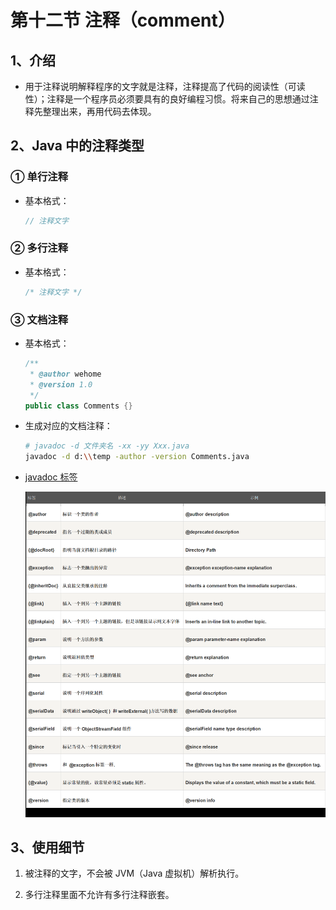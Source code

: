 # 第十二节 注释（comment）

## 1、介绍

- 用于注释说明解释程序的文字就是注释，注释提高了代码的阅读性（可读性）；注释是一个程序员必须要具有的良好编程习惯。将来自己的思想通过注释先整理出来，再用代码去体现。

## 2、Java 中的注释类型

### ① 单行注释

- 基本格式：

  ```java
  // 注释文字
  ```

### ② 多行注释

- 基本格式：

  ```java
  /* 注释文字 */
  ```

### ③ 文档注释

- 基本格式：

  ```java
  /**
   * @author wehome
   * @version 1.0
   */
  public class Comments {}
  ```

- 生成对应的文档注释：

  ```sh
  # javadoc -d 文件夹名 -xx -yy Xxx.java
  javadoc -d d:\\temp -author -version Comments.java
  ```

- [javadoc 标签](https://raw.githubusercontent.com/wehome-h/typora-images-repository/main/images/javadoc标签.docx)

  ![](https://raw.githubusercontent.com/wehome-h/typora-images-repository/main/images/20240413220252.png)

## 3、使用细节

1.  被注释的文字，不会被 JVM（Java 虚拟机）解析执行。

2.  多行注释里面不允许有多行注释嵌套。
